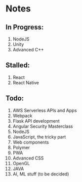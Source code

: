 # Notes

## In Progress:
1. NodeJS
1. Unity
1. Advanced C++

## Stalled:
1. React
1. React Native

## Todo:
1. AWS Serverless APIs and Apps
1. Webpack
1. Flask API development
1. Angular Security Masterclass
1. NodeJS
1. JavaScript, the tricky part
1. Web components
1. Polymer
1. PWA
1. Advanced CSS
1. OpenGL
1. JAVA
1. AI, ML stuff (to be decided)
